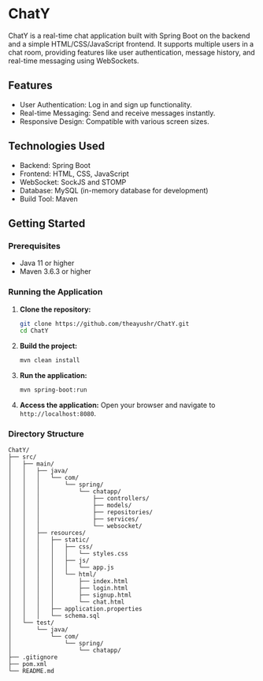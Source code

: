 # ChatY

ChatY is a real-time chat application built with Spring Boot on the backend and a simple HTML/CSS/JavaScript frontend. It supports multiple users in a chat room, providing features like user authentication, message history, and real-time messaging using WebSockets.

## Features

- User Authentication: Log in and sign up functionality.
- Real-time Messaging: Send and receive messages instantly.
- Responsive Design: Compatible with various screen sizes.

## Technologies Used

- Backend: Spring Boot
- Frontend: HTML, CSS, JavaScript
- WebSocket: SockJS and STOMP
- Database: MySQL (in-memory database for development)
- Build Tool: Maven

## Getting Started

### Prerequisites

- Java 11 or higher
- Maven 3.6.3 or higher

### Running the Application

1. **Clone the repository:**
    ```sh
    git clone https://github.com/theayushr/ChatY.git
    cd ChatY
    ```

2. **Build the project:**
    ```sh
    mvn clean install
    ```

3. **Run the application:**
    ```sh
    mvn spring-boot:run
    ```

4. **Access the application:**
   Open your browser and navigate to `http://localhost:8080`.

### Directory Structure

```plaintext
ChatY/
├── src/
│   ├── main/
│   │   ├── java/
│   │   │   └── com/
│   │   │       └── spring/
│   │   │           └── chatapp/
│   │   │               ├── controllers/
│   │   │               ├── models/
│   │   │               ├── repositories/
│   │   │               ├── services/
│   │   │               └── websocket/
│   │   ├── resources/
│   │   │   ├── static/
│   │   │   │   ├── css/
│   │   │   │   │   └── styles.css
│   │   │   │   ├── js/
│   │   │   │   │   └── app.js
│   │   │   │   └── html/
│   │   │   │       ├── index.html
│   │   │   │       ├── login.html
│   │   │   │       ├── signup.html
│   │   │   │       └── chat.html
│   │   │   ├── application.properties
│   │   │   └── schema.sql
│   └── test/
│       └── java/
│           └── com/
│               └── spring/
│                   └── chatapp/
├── .gitignore
├── pom.xml
└── README.md
